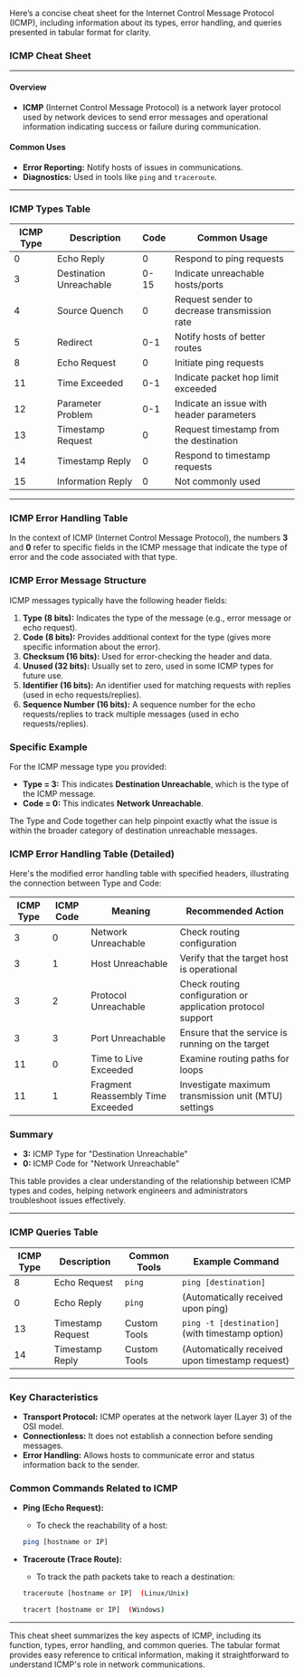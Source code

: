Here’s a concise cheat sheet for the Internet Control Message Protocol (ICMP), including information about its types, error handling, and queries presented in tabular format for clarity.

### ICMP Cheat Sheet

---

#### Overview

- **ICMP** (Internet Control Message Protocol) is a network layer protocol used by network devices to send error messages and operational information indicating success or failure during communication.

#### Common Uses

- **Error Reporting:** Notify hosts of issues in communications.
- **Diagnostics:** Used in tools like `ping` and `traceroute`.

---

### ICMP Types Table

| ICMP Type | Description                                    | Code | Common Usage               |
|-----------|------------------------------------------------|------|----------------------------|
| 0         | Echo Reply                                     | 0    | Respond to ping requests    |
| 3         | Destination Unreachable                        | 0-15 | Indicate unreachable hosts/ports |
| 4         | Source Quench                                  | 0    | Request sender to decrease transmission rate |
| 5         | Redirect                                       | 0-1  | Notify hosts of better routes |
| 8         | Echo Request                                   | 0    | Initiate ping requests      |
| 11        | Time Exceeded                                  | 0-1  | Indicate packet hop limit exceeded |
| 12        | Parameter Problem                              | 0-1  | Indicate an issue with header parameters |
| 13        | Timestamp Request                              | 0    | Request timestamp from the destination |
| 14        | Timestamp Reply                                | 0    | Respond to timestamp requests |
| 15        | Information Reply                              | 0    | Not commonly used           |

---

### ICMP Error Handling Table

In the context of ICMP (Internet Control Message Protocol), the numbers **3** and **0** refer to specific fields in the ICMP message that indicate the type of error and the code associated with that type.

### ICMP Error Message Structure

ICMP messages typically have the following header fields:

1. **Type (8 bits):** Indicates the type of the message (e.g., error message or echo request).
2. **Code (8 bits):** Provides additional context for the type (gives more specific information about the error).
3. **Checksum (16 bits):** Used for error-checking the header and data.
4. **Unused (32 bits):** Usually set to zero, used in some ICMP types for future use.
5. **Identifier (16 bits):** An identifier used for matching requests with replies (used in echo requests/replies).
6. **Sequence Number (16 bits):** A sequence number for the echo requests/replies to track multiple messages (used in echo requests/replies).

### Specific Example

For the ICMP message type you provided:

- **Type = 3:** This indicates **Destination Unreachable**, which is the type of the ICMP message.
- **Code = 0:** This indicates **Network Unreachable**.

The Type and Code together can help pinpoint exactly what the issue is within the broader category of destination unreachable messages.

### ICMP Error Handling Table (Detailed)

Here's the modified error handling table with specified headers, illustrating the connection between Type and Code:

| ICMP Type | ICMP Code | Meaning               | Recommended Action                  |
|-----------|-----------|-----------------------|-------------------------------------|
| 3         | 0         | Network Unreachable    | Check routing configuration          |
| 3         | 1         | Host Unreachable       | Verify that the target host is operational |
| 3         | 2         | Protocol Unreachable   | Check routing configuration or application protocol support |
| 3         | 3         | Port Unreachable       | Ensure that the service is running on the target |
| 11        | 0         | Time to Live Exceeded  | Examine routing paths for loops     |
| 11        | 1         | Fragment Reassembly Time Exceeded | Investigate maximum transmission unit (MTU) settings |

### Summary

- **3:** ICMP Type for "Destination Unreachable"
- **0:** ICMP Code for "Network Unreachable"

This table provides a clear understanding of the relationship between ICMP types and codes, helping network engineers and administrators troubleshoot issues effectively.

---

### ICMP Queries Table

| ICMP Type | Description                                    | Common Tools       | Example Command             |
|-----------|------------------------------------------------|---------------------|-----------------------------|
| 8         | Echo Request                                   | `ping`              | `ping [destination]`       |
| 0         | Echo Reply                                     | `ping`              | (Automatically received upon ping) |
| 13        | Timestamp Request                              | Custom Tools        | `ping -t [destination]` (with timestamp option) |
| 14        | Timestamp Reply                                | Custom Tools        | (Automatically received upon timestamp request) |

---

### Key Characteristics

- **Transport Protocol:** ICMP operates at the network layer (Layer 3) of the OSI model.
- **Connectionless:** It does not establish a connection before sending messages.
- **Error Handling:** Allows hosts to communicate error and status information back to the sender.

### Common Commands Related to ICMP

- **Ping (Echo Request):**
  - To check the reachability of a host:

  ```bash
  ping [hostname or IP]
  ```

- **Traceroute (Trace Route):**
  - To track the path packets take to reach a destination:

  ```bash
  traceroute [hostname or IP]  (Linux/Unix)
  ```

  ```bash
  tracert [hostname or IP]  (Windows)
  ```

---

This cheat sheet summarizes the key aspects of ICMP, including its function, types, error handling, and common queries. The tabular format provides easy reference to critical information, making it straightforward to understand ICMP's role in network communications.
